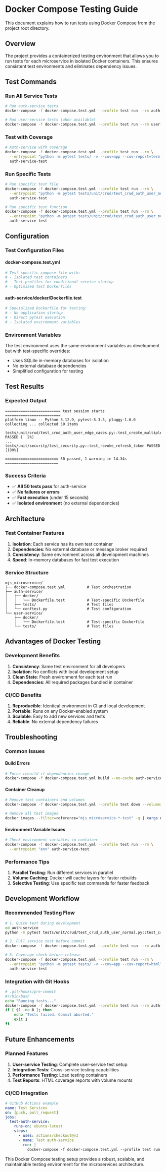 # Docker Compose Testing Guide

This document explains how to run tests using Docker Compose from the project root directory.

## Overview

The project provides a containerized testing environment that allows you to run tests for each microservice in isolated Docker containers. This ensures consistent test environments and eliminates dependency issues.

## Test Commands

### Run All Service Tests

```bash
# Run auth-service tests
docker-compose -f docker-compose.test.yml --profile test run --rm auth-service-test

# Run user-service tests (when available)
docker-compose -f docker-compose.test.yml --profile test run --rm user-service-test
```

### Test with Coverage

```bash
# Auth-service with coverage
docker-compose -f docker-compose.test.yml --profile test run --rm \
  --entrypoint "python -m pytest tests/ -v --cov=app --cov-report=term-missing" \
  auth-service-test
```

### Run Specific Tests

```bash
# Run specific test file
docker-compose -f docker-compose.test.yml --profile test run --rm \
  --entrypoint "python -m pytest tests/unit/crud/test_crud_auth_user_normal.py -v" \
  auth-service-test

# Run specific test function
docker-compose -f docker-compose.test.yml --profile test run --rm \
  --entrypoint "python -m pytest tests/unit/crud/test_crud_auth_user_normal.py::test_create_auth_user -v" \
  auth-service-test
```

## Configuration

### Test Configuration Files

#### docker-compose.test.yml
```yaml
# Test-specific compose file with:
# - Isolated test containers
# - Test profiles for conditional service startup
# - Optimized test Dockerfiles
```

#### auth-service/docker/Dockerfile.test
```dockerfile
# Specialized Dockerfile for testing:
# - No application startup
# - Direct pytest execution
# - Isolated environment variables
```

### Environment Variables

The test environment uses the same environment variables as development but with test-specific overrides:

- Uses SQLite in-memory databases for isolation
- No external database dependencies
- Simplified configuration for testing

## Test Results

### Expected Output

```
========================= test session starts =========================
platform linux -- Python 3.12.9, pytest-8.3.5, pluggy-1.6.0
collecting ... collected 50 items

tests/unit/crud/test_crud_auth_user_edge_cases.py::test_create_multiple_users_transaction_rollback PASSED [  2%]
...
tests/unit/security/test_security.py::test_revoke_refresh_token PASSED [100%]

======================== 50 passed, 1 warning in 14.34s ========================
```

### Success Criteria

- ✅ **All 50 tests pass** for auth-service
- ✅ **No failures or errors**
- ✅ **Fast execution** (under 15 seconds)
- ✅ **Isolated environment** (no external dependencies)

## Architecture

### Test Container Features

1. **Isolation**: Each service has its own test container
2. **Dependencies**: No external database or message broker required
3. **Consistency**: Same environment across all development machines
4. **Speed**: In-memory databases for fast test execution

### Service Structure

```
mjs_microservice/
├── docker-compose.test.yml          # Test orchestration
├── auth-service/
│   ├── docker/
│   │   └── Dockerfile.test          # Test-specific Dockerfile
│   ├── tests/                       # Test files
│   └── conftest.py                  # Test configuration
└── user-service/
    ├── docker/
    │   └── Dockerfile.test          # Test-specific Dockerfile
    └── tests/                       # Test files
```

## Advantages of Docker Testing

### Development Benefits

1. **Consistency**: Same test environment for all developers
2. **Isolation**: No conflicts with local development setup
3. **Clean State**: Fresh environment for each test run
4. **Dependencies**: All required packages bundled in container

### CI/CD Benefits

1. **Reproducible**: Identical environment in CI and local development
2. **Portable**: Runs on any Docker-enabled system
3. **Scalable**: Easy to add new services and tests
4. **Reliable**: No external dependency failures

## Troubleshooting

### Common Issues

#### Build Errors
```bash
# Force rebuild if dependencies change
docker-compose -f docker-compose.test.yml build --no-cache auth-service-test
```

#### Container Cleanup
```bash
# Remove test containers and volumes
docker-compose -f docker-compose.test.yml --profile test down --volumes --remove-orphans

# Remove all test images
docker images --filter=reference="mjs_microservice-*-test" -q | xargs docker rmi
```

#### Environment Variable Issues
```bash
# Check environment variables in container
docker-compose -f docker-compose.test.yml --profile test run --rm \
  --entrypoint "env" auth-service-test
```

### Performance Tips

1. **Parallel Testing**: Run different services in parallel
2. **Volume Caching**: Docker will cache layers for faster rebuilds
3. **Selective Testing**: Use specific test commands for faster feedback

## Development Workflow

### Recommended Testing Flow

```bash
# 1. Quick test during development
cd auth-service
python -m pytest tests/unit/crud/test_crud_auth_user_normal.py::test_create_auth_user -v

# 2. Full service test before commit
docker-compose -f docker-compose.test.yml --profile test run --rm auth-service-test

# 3. Coverage check before release
docker-compose -f docker-compose.test.yml --profile test run --rm \
  --entrypoint "python -m pytest tests/ -v --cov=app --cov-report=html" \
  auth-service-test
```

### Integration with Git Hooks

```bash
# .git/hooks/pre-commit
#!/bin/bash
echo "Running tests..."
docker-compose -f docker-compose.test.yml --profile test run --rm auth-service-test
if [ $? -ne 0 ]; then
    echo "Tests failed. Commit aborted."
    exit 1
fi
```

## Future Enhancements

### Planned Features

1. **User-service Testing**: Complete user-service test setup
2. **Integration Tests**: Cross-service testing capabilities
3. **Performance Testing**: Load testing containers
4. **Test Reports**: HTML coverage reports with volume mounts

### CI/CD Integration

```yaml
# GitHub Actions example
name: Test Services
on: [push, pull_request]
jobs:
  test-auth-service:
    runs-on: ubuntu-latest
    steps:
      - uses: actions/checkout@v3
      - name: Test auth-service
        run: |
          docker-compose -f docker-compose.test.yml --profile test run --rm auth-service-test
```

This Docker Compose testing setup provides a robust, scalable, and maintainable testing environment for the microservices architecture.